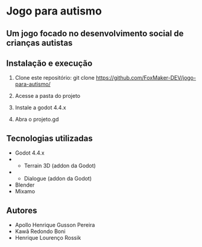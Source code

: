 # Jogo para autismo
## Um jogo focado no desenvolvimento social de crianças autistas

## Instalação e execução
1. Clone este repositório:
   git clone https://github.com/FoxMaker-DEV/jogo-para-autismo/

2. Acesse a pasta do projeto
3. Instale a godot 4.4.x
4. Abra o projeto.gd

## Tecnologias utilizadas
- Godot 4.4.x
- - Terrain 3D (addon da Godot)
- - Dialogue (addon da Godot)
- Blender
- Mixamo

## Autores 
- Apollo Henrique Gusson Pereira
- Kawã Redondo Boni
- Henrique Lourenço Rossik

